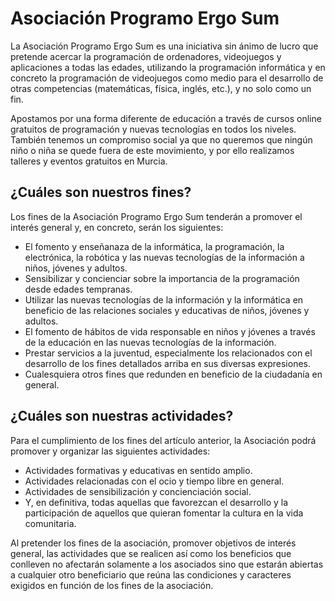 # Asociación Programo Ergo Sum

La Asociación Programo Ergo Sum es una iniciativa sin ánimo de lucro que pretende acercar la programación de ordenadores, videojuegos y aplicaciones a todas las edades, utilizando la programación informática y en concreto la programación de videojuegos como medio para el desarrollo de otras competencias (matemáticas, física, inglés, etc.), y no solo como un fin.

Apostamos por una forma diferente de educación a través de cursos online gratuitos de programación y nuevas tecnologías en todos los niveles. También tenemos un compromiso social ya que no queremos que ningún niño o niña se quede fuera de este movimiento, y por ello realizamos talleres y eventos gratuitos en Murcia.

## ¿Cuáles son nuestros fines?

Los fines de la Asociación Programo Ergo Sum tenderán a promover el interés general y, en concreto, serán los siguientes:

- El fomento y enseñanaza de la informática, la programación, la electrónica, la robótica y las nuevas tecnologías de la información a niños, jóvenes y adultos.
- Sensibilizar y concienciar sobre la importancia de la programación desde edades tempranas.
- Utilizar las nuevas tecnologías de la información y la informática en beneficio de las relaciones sociales y educativas de niños, jóvenes y adultos.
- El fomento de hábitos de vida responsable en niños y jóvenes a través de la educación en las nuevas tecnologías de la información.
- Prestar servicios a la juventud, especialmente los relacionados con el desarrollo de los fines detallados arriba en sus diversas expresiones.
- Cualesquiera otros fines que redunden en beneficio de la ciudadanía en general.

## ¿Cuáles son nuestras actividades?

Para el cumplimiento de los fines del artículo anterior, la Asociación podrá promover y organizar las siguientes actividades:

- Actividades formativas y educativas en sentido amplio.
- Actividades relacionadas con el ocio y tiempo libre en general.
- Actividades de sensibilización y concienciación social.
- Y, en definitiva, todas aquellas que favorezcan el desarrollo y la participación de aquellos que quieran fomentar la cultura en la vida comunitaria.

Al pretender los fines de la asociación, promover objetivos de interés general, las actividades que se realicen así como los beneficios que conlleven no afectarán solamente a los asociados sino que estarán abiertas a cualquier otro beneficiario que reúna las condiciones y caracteres exigidos en función de los fines de la asociación.
